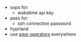 - sops for:
  - wakatime api key
- pass for:
  - ssh connection password
- hyprland
- use [pipe-operators](https://youtu.be/WOw8MJYZjRI) everywhere
